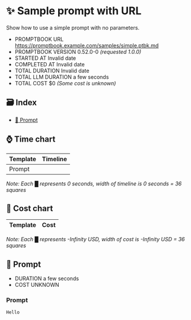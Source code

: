 # ✨ Sample prompt with URL

Show how to use a simple prompt with no parameters.

-   PROMPTBOOK URL https://promptbook.example.com/samples/simple.ptbk.md
-   PROMPTBOOK VERSION 0.52.0-0 _(requested 1.0.0)_
-   STARTED AT Invalid date
-   COMPLETED AT Invalid date
-   TOTAL DURATION Invalid date
-   TOTAL LLM DURATION a few seconds
-   TOTAL COST $0 _(Some cost is unknown)_

## 🗃 Index

-   [💬 Prompt](#-prompt)

## ⌚ Time chart

| Template | Timeline |
| -------- | -------- |
| Prompt   |          |

_Note: Each █ represents 0 seconds, width of timeline is 0 seconds = 36 squares_

## 💸 Cost chart

| Template | Cost |
| -------- | ---- |

_Note: Each █ represents -Infinity USD, width of cost is -Infinity USD = 36 squares_

## 💬 Prompt

-   DURATION a few seconds
-   COST UNKNOWN

### Prompt

```
Hello
```
